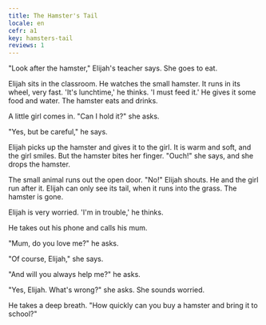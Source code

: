 ```yaml
---
title: The Hamster's Tail
locale: en
cefr: a1
key: hamsters-tail
reviews: 1
---
```


"Look after the hamster," Elijah's teacher says. She goes to eat.

Elijah sits in the classroom. He watches the small hamster. It runs in its wheel, very fast. 'It's lunchtime,' he thinks. 'I must feed it.' He gives it some food and water. The hamster eats and drinks.

A little girl comes in. "Can I hold it?" she asks.

"Yes, but be careful," he says.

Elijah picks up the hamster and gives it to the girl. It is warm and soft, and the girl smiles. But the hamster bites her finger. "Ouch!" she says, and she drops the hamster.

The small animal runs out the open door. "No!" Elijah shouts. He and the girl run after it. Elijah can only see its tail, when it runs into the grass. The hamster is gone.

Elijah is very worried. 'I'm in trouble,' he thinks.

He takes out his phone and calls his mum.

"Mum, do you love me?" he asks.

"Of course, Elijah," she says.

"And will you always help me?" he asks.

"Yes, Elijah. What's wrong?" she asks. She sounds worried.

He takes a deep breath. "How quickly can you buy a hamster and bring it to school?"